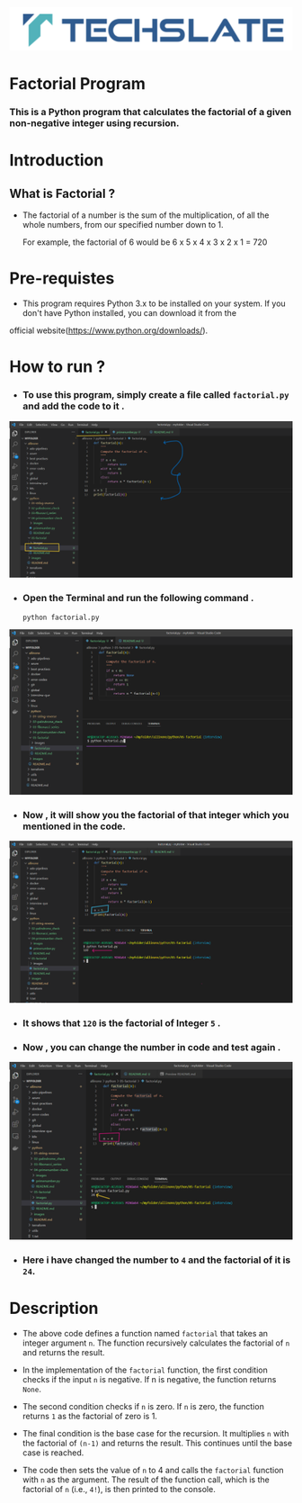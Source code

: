 ![TechSlate](../../global/images/ts.png)

# Factorial Program

### This is a Python program that calculates the factorial of a given non-negative integer using recursion.

# Introduction 

## What is Factorial ?

- The factorial of a number is the sum of the multiplication, of all the whole numbers, from our specified number down to 1. 

  For example, the factorial of 6 would be 6 x 5 x 4 x 3 x 2 x 1 = 720

# Pre-requistes

- This program requires Python 3.x to be installed on your system. If you don't have Python installed, you can download it from the

official website(https://www.python.org/downloads/).



# How to run ?

- ### To use this program, simply create a file called `factorial.py` and add the code to it .

![factorial](images/factorial.png)


- ### Open the Terminal and run the following command .

   ```
   python factorial.py
   ```

![factorial](images/python.png)


- ### Now , it will show you the factorial of that integer which you mentioned in the code.


![factorial](images/5fact.png)

- ### It shows that `120` is the factorial of Integer `5` .

- ### Now , you can change the number in code and test again .

![factorial](images/4fact.png)

- ### Here i have changed the number to `4` and the factorial of it is `24`.

# Description 

- The above code defines a function named `factorial` that takes an integer argument `n`. The function recursively calculates the factorial of `n` and returns the result.

- In the implementation of the `factorial` function, the first condition checks if the input `n` is negative. If n is negative, the function returns `None`.

- The second condition checks if `n` is zero. If `n` is zero, the function returns `1` as the factorial of zero is 1.

- The final condition is the base case for the recursion. It multiplies `n` with the factorial of `(n-1)` and returns the result. This continues until the base case is reached.

- The code then sets the value of `n` to 4 and calls the `factorial` function with `n` as the argument. The result of the function call, which is the factorial of `n` (i.e., `4!`), is then printed to the console.